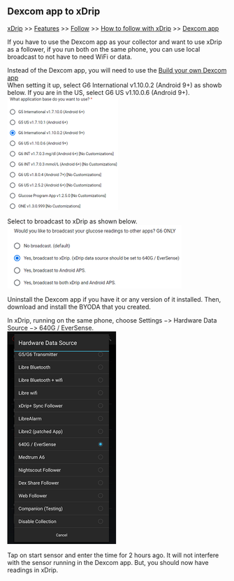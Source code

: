 ## Dexcom app to xDrip  
[xDrip](../README.md) >> [Features](./Features_page) >> [Follow](./Follow_page.md) >> [How to follow with xDrip](./How-to-follow.md) >> [Dexcom app](./DexcomAppxDrip.md)  
  
If you have to use the Dexcom app as your collector and want to use xDrip as a follower, if you run both on the same phone, you can use local broadcast to not have to need WiFi or data.  
  
Instead of the Dexcom app, you will need to use the [Build your own Dexcom app](https://docs.google.com/forms/d/e/1FAIpQLScD76G0Y-BlL4tZljaFkjlwuqhT83QlFM5v6ZEfO7gCU98iJQ/viewform?fbzx=2196386787609383750&fbclid=IwAR2aL8Cps1s6W8apUVK-gOqgGpA-McMPJj9Y8emf_P0-_gAsmJs6QwAY-o0)  
When setting it up, select G6 International v1.10.0.2 (Android 9+) as showb below.  If you are in the US, select G6 US v1.10.0.6 (Android 9+).  
![](./images/byoda1.png)  
  
Select to broadcast to xDrip as shown below.  
![](./images/byoda2.png)  
  
Uninstall the Dexcom app if you have it or any version of it installed.  Then, download and install the BYODA that you created.  
    
In xDrip, running on the same phone, choose Settings &#8722;> Hardware Data Source &#8722;> 640G / EverSense.  
![](./images/HDS_Eversense.png)  
  
Tap on start sensor and enter the time for 2 hours ago.  It will not interfere with the sensor running in the Dexcom app.  But, you should now have readings in xDrip.  
  
